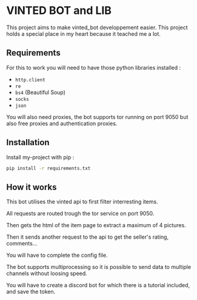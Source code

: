 
# VINTED BOT and LIB

This project aims to make vinted_bot developpement easier. This project holds a special place in my heart because it teached me a lot.


## Requirements

For this to work you will need to have those python libraries installed :
- `http.client`
- `re`
- `bs4` (Beautiful Soup)
- `socks`
- `json`

You will also need proxies, the bot supports tor running on port 9050 but also free proxies and authentication proxies.

## Installation

Install my-project with pip :

```bash
pip install -r requirements.txt
```

## How it works

This bot utilises the vinted api to first filter interresting items. 

All requests are routed trough the tor service on port 9050. 

Then gets the html of the item page to extract a maximum of 4 pictures. 

Then it sends another request to the api to get the seller's rating, comments... 

You will have to complete the config file.

The bot supports multiprocessing so it is possible to send data to multiple channels without loosing speed.

You will have to create a discord bot for which there is a tutorial included, and save the token.

